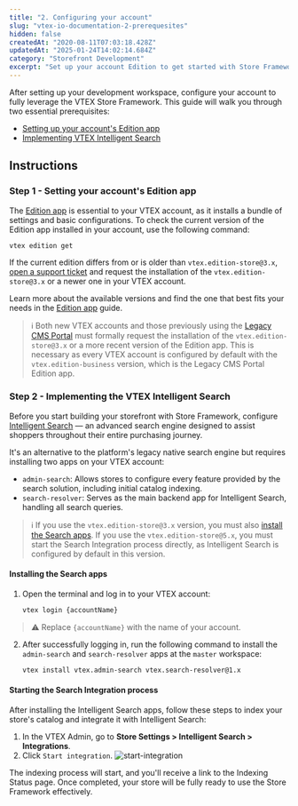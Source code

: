 ```yaml
---
title: "2. Configuring your account"
slug: "vtex-io-documentation-2-prerequesites"
hidden: false
createdAt: "2020-08-11T07:03:18.428Z"
updatedAt: "2025-01-24T14:02:14.684Z"
category: "Storefront Development"
excerpt: "Set up your account Edition to get started with Store Framework."
---
```


After setting up your development workspace, configure your account to fully leverage the VTEX Store Framework. This guide will walk you through two essential prerequisites:

- [Setting up your account's Edition app](#step-1---setting-your-accounts-edition-app)
- [Implementing VTEX Intelligent Search](#step-2---implementing-the-vtex-intelligent-search)

## Instructions

### Step 1 - Setting your account's Edition app

The [Edition app](https://developers.vtex.com/docs/guides/vtex-io-documentation-edition-app/) is essential to your VTEX account, as it installs a bundle of settings and basic configurations. To check the current version of the Edition app installed in your account, use the following command:

```sh
vtex edition get
```

If the current edition differs from or is older than `vtex.edition-store@3.x`, [open a support ticket](https://help.vtex.com/support?/cultureInfo=en-us) and request the installation of the `vtex.edition-store@3.x` or a newer one in your VTEX account.

Learn more about the available versions and find the one that best fits your needs in the [Edition app](https://developers.vtex.com/docs/guides/vtex-io-documentation-edition-app) guide.

>ℹ Both new VTEX accounts and those previously using the [Legacy CMS Portal](https://help.vtex.com/tutorial/what-is-cms--EmO8u2WBj2W4MUQCS8262) must formally request the installation of the `vtex.edition-store@3.x` or a more recent version of the Edition app. This is necessary as every VTEX account is configured by default with the `vtex.edition-business` version, which is the Legacy CMS Portal Edition app.

### Step 2 - Implementing the VTEX Intelligent Search

Before you start building your storefront with Store Framework, configure [Intelligent Search](https://help.vtex.com/tracks/vtex-intelligent-search--19wrbB7nEQcmwzDPl1l4Cb) — an advanced search engine designed to assist shoppers throughout their entire purchasing journey.

It's an alternative to the platform's legacy native search engine but requires installing two apps on your VTEX account:

- `admin-search`: Allows stores to configure every feature provided by the search solution, including initial catalog indexing.
- `search-resolver`: Serves as the main backend app for Intelligent Search, handling all search queries.

>ℹ️ If you use the `vtex.edition-store@3.x` version, you must also [install the Search apps](https://developers.vtex.com/docs/guides/vtex-io-documentation-2-prerequesites#step-2---implementing-the-vtex-intelligent-search). If you use the `vtex.edition-store@5.x`, you must start the Search Integration process directly, as Intelligent Search is configured by default in this version.

#### Installing the Search apps

1. Open the terminal and log in to your VTEX account:

    ```sh
    vtex login {accountName}
    ```

>⚠️ Replace `{accountName}` with the name of your account.

2. After successfully logging in, run the following command to install the `admin-search` and `search-resolver` apps at the `master` workspace:

    ```sh
    vtex install vtex.admin-search vtex.search-resolver@1.x
    ```

#### Starting the Search Integration process

After installing the Intelligent Search apps, follow these steps to index your store's catalog and integrate it with Intelligent Search:

1. In the VTEX Admin, go to **Store Settings > Intelligent Search > Integrations**.
2. Click `Start integration`.
![start-integration](https://cdn.jsdelivr.net/gh/vtexdocs/dev-portal-content@main/images/vtex-io-documentation-2-prerequesites-0.png)

The indexing process will start, and you'll receive a link to the Indexing Status page. Once completed, your store will be fully ready to use the Store Framework effectively.
